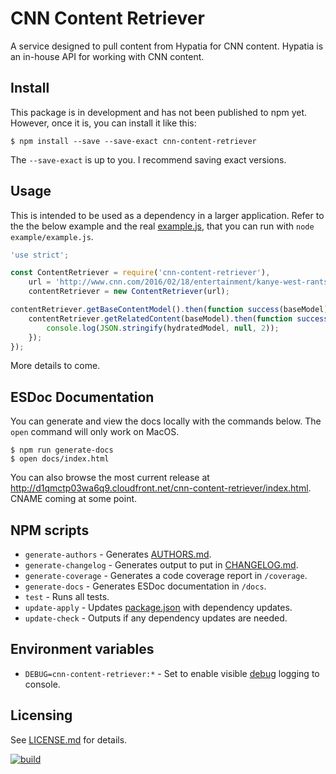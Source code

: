 # CNN Content Retriever

A service designed to pull content from Hypatia for CNN content.  Hypatia is
an in-house API for working with CNN content.



## Install

This package is in development and has not been published to npm yet.  However,
once it is, you can install it like this:

```shell
$ npm install --save --save-exact cnn-content-retriever
```

The `--save-exact` is up to you.  I recommend saving exact versions.



## Usage

This is intended to be used as a dependency in a larger application.  Refer to
the the below example and the real [example.js](./example/example.js), that you
can run with `node example/example.js`.

```javascript
'use strict';

const ContentRetriever = require('cnn-content-retriever'),
    url = 'http://www.cnn.com/2016/02/18/entertainment/kanye-west-rants-feat/index.html',
    contentRetriever = new ContentRetriever(url);

contentRetriever.getBaseContentModel().then(function success(baseModel) {
    contentRetriever.getRelatedContent(baseModel).then(function success(hydratedModel) {
        console.log(JSON.stringify(hydratedModel, null, 2));
    });
});
```

More details to come.



## ESDoc Documentation

You can generate and view the docs locally with the commands below.  The `open`
command will only work on MacOS.

```shell
$ npm run generate-docs
$ open docs/index.html
```

You can also browse the most current release at
http://d1qmctp03wa6q9.cloudfront.net/cnn-content-retriever/index.html. CNAME
coming at some point.



## NPM scripts

- `generate-authors` - Generates [AUTHORS.md](./AUTHORS.md).
- `generate-changelog` - Generates output to put in [CHANGELOG.md](./CHANGELOG.md).
- `generate-coverage` - Generates a code coverage report in `/coverage`.
- `generate-docs` - Generates ESDoc documentation in `/docs`.
- `test` - Runs all tests.
- `update-apply` - Updates [package.json](./package.json) with dependency updates.
- `update-check` - Outputs if any dependency updates are needed.



## Environment variables

- `DEBUG=cnn-content-retriever:*` - Set to enable visible
  [debug](https://www.npmjs.com/package/debug) logging to console.


## Licensing

See [LICENSE.md](./LICENSE.md) for details.



[![build](https://img.shields.io/travis/cnnlabs/cnn-content-retriever/master.svg?style=flat-square)](https://travis-ci.org/cnnlabs/cnn-content-retriever)
